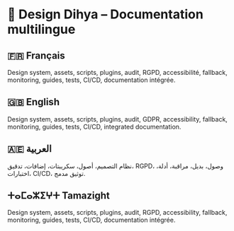 # 🎨 Design Dihya – Documentation multilingue

## 🇫🇷 Français
Design system, assets, scripts, plugins, audit, RGPD, accessibilité, fallback, monitoring, guides, tests, CI/CD, documentation intégrée.

## 🇬🇧 English
Design system, assets, scripts, plugins, audit, GDPR, accessibility, fallback, monitoring, guides, tests, CI/CD, integrated documentation.

## 🇦🇪 العربية
نظام التصميم، أصول، سكريبتات، إضافات، تدقيق، RGPD، وصول، بديل، مراقبة، أدلة، اختبارات، CI/CD، توثيق مدمج.

## ⵜⴰⵎⴰⵣⵉⵖⵜ Tamazight
Design system, assets, scripts, plugins, audit, RGPD, accessibility, fallback, monitoring, guides, tests, CI/CD, documentation intégrée.
